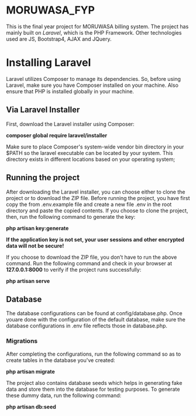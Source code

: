 # MORUWASA_FYP
This is the final year project for MORUWASA billing system. The project has mainly built on <em>Laravel</em>, which is the PHP Framework. Other technologies used are JS, Bootstrap4, AJAX and JQuery.

# Installing Laravel
Laravel utilizes Composer to manage its dependencies. So, before using Laravel, make sure you have Composer installed on your machine. Also ensure that PHP is installed globally in your machine.

## Via Laravel Installer
First, download the Laravel installer using Composer:

<strong> composer global require laravel/installer </strong>

Make sure to place Composer's system-wide vendor bin directory in your $PATH so the laravel executable can be located by your system. This directory exists in different locations based on your operating system;

## Running the project
After downloading the Laravel installer, you can choose either to clone the project or to download the ZIP file.
Before running the project, you have first copy the from .env.example file and create a new file .env in the root directory and paste the copied contents.
If you choose to clone the project, then, run the following command to generate the key:

<strong> php artisan key:generate </strong>

<b>If the application key is not set, your user sessions and other encrypted data will not be secure!</b>

If you choose to download the ZIP file, you don’t have to run the above command.
Run the following command and check in your browser at <strong>127.0.0.1:8000</strong> to verify if the project runs successfully:

<strong> php artisan serve </strong>

## Database
The database configurations can be found at config/database.php. Once youare done with the configuration of the default database, make sure the database configurations in .env file reflects those in database.php.

### Migrations
After completing the configurations, run the following command so as to create tables in the database you've created:

<strong> php artisan migrate </strong>

The project also contains database seeds which helps in generating fake data and store them into the database for testing purposes. To generate these dummy data, run the following command:

<strong> php artisan db:seed </strong>
